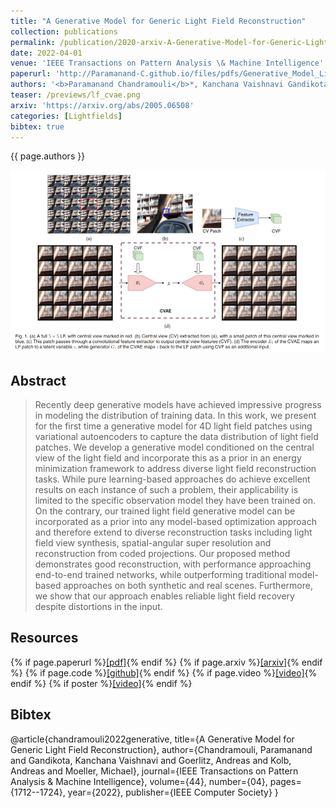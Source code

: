 ```yaml
---
title: "A Generative Model for Generic Light Field Reconstruction"
collection: publications
permalink: /publication/2020-arxiv-A-Generative-Model-for-Generic-Light-Field-Reconstruction
date: 2022-04-01
venue: 'IEEE Transactions on Pattern Analysis \& Machine Intelligence'
paperurl: 'http://Paramanand-C.github.io/files/pdfs/Generative_Model_Light_Field.pdf'
authors: '<b>Paramanand Chandramouli</b>*, Kanchana Vaishnavi Gandikota*, Andreas Goerlitz, Andreas Kolb, Michael Moeller'
teaser: /previews/lf_cvae.png
arxiv: 'https://arxiv.org/abs/2005.06508'
categories: [Lightfields]
bibtex: true
---
```


{{ page.authors }}

<img class="pub_teaser" src="../images/previews/lf_cvae.png" alt="Teaser Image" title="teaser" />

## Abstract

> Recently deep generative models have achieved impressive progress in modeling the distribution of training data. In this work, we present for the first time a generative model for 4D light field patches using variational autoencoders to capture the data distribution of light field patches. We develop a generative model conditioned on the central view of the light field and incorporate this as a prior in an energy minimization framework to address diverse light field reconstruction tasks. While pure learning-based approaches do achieve excellent results on each instance of such a problem, their applicability is limited to the specific observation model they have been trained on. On the contrary, our trained light field generative model can be incorporated as a prior into any model-based optimization approach and therefore extend to diverse reconstruction tasks including light field view synthesis, spatial-angular super resolution and reconstruction from coded projections. Our proposed method demonstrates good reconstruction, with performance approaching end-to-end trained networks, while outperforming traditional model-based approaches on both synthetic and real scenes. Furthermore, we show that our approach enables reliable light field recovery despite distortions in the input. 

## Resources

{% if page.paperurl %}<a href=" {{ page.paperurl }} ">[pdf]</a>{% endif %} {% if page.arxiv %}<a href=" {{ page.arxiv }} ">[arxiv]</a>{% endif %} {% if page.code %}<a href=" {{ page.code }} ">[github]</a>{% endif %} {% if page.video %}<a href=" {{ page.video }} ">[video]</a>{% endif %} {% if poster %}<a href=" {{ page.poster }} ">[video]</a>{% endif %}


## Bibtex

@article{chandramouli2022generative,
  title={A Generative Model for Generic Light Field Reconstruction},
  author={Chandramouli, Paramanand and Gandikota, Kanchana Vaishnavi and Goerlitz, Andreas and Kolb, Andreas and Moeller, Michael},
  journal={IEEE Transactions on Pattern Analysis \& Machine Intelligence},
  volume={44},
  number={04},
  pages={1712--1724},
  year={2022},
  publisher={IEEE Computer Society}
}

